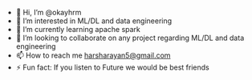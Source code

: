 - 👋 Hi, I’m @okayhrm
- 👀 I’m interested in ML/DL and data engineering 
- 🌱 I’m currently learning apache spark
- 💞️ I’m looking to collaborate on any project regarding ML/DL and data engineering
- 📫 How to reach me harsharayan5@gmail.com
- ⚡ Fun fact: If you listen to Future we would be best friends 

<!---
okayhrm/okayhrm is a ✨ special ✨ repository because its `README.md` (this file) appears on your GitHub profile.
You can click the Preview link to take a look at your changes.
--->
